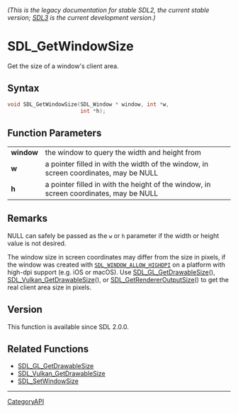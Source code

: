 ###### (This is the legacy documentation for stable SDL2, the current stable version; [SDL3](https://wiki.libsdl.org/SDL3/) is the current development version.)
# SDL_GetWindowSize

Get the size of a window's client area.

## Syntax

```c
void SDL_GetWindowSize(SDL_Window * window, int *w,
                       int *h);

```

## Function Parameters

|                |                                                                                       |
| -------------- | ------------------------------------------------------------------------------------- |
| **window**     | the window to query the width and height from                                         |
| **w**          | a pointer filled in with the width of the window, in screen coordinates, may be NULL  |
| **h**          | a pointer filled in with the height of the window, in screen coordinates, may be NULL |

## Remarks

NULL can safely be passed as the `w` or `h` parameter if the width or
height value is not desired.

The window size in screen coordinates may differ from the size in pixels,
if the window was created with
[`SDL_WINDOW_ALLOW_HIGHDPI`](SDL_WINDOW_ALLOW_HIGHDPI) on a platform with
high-dpi support (e.g. iOS or macOS). Use
[SDL_GL_GetDrawableSize](SDL_GL_GetDrawableSize.md)(),
[SDL_Vulkan_GetDrawableSize](SDL_Vulkan_GetDrawableSize.md)(), or
[SDL_GetRendererOutputSize](SDL_GetRendererOutputSize.md)() to get the real
client area size in pixels.

## Version

This function is available since SDL 2.0.0.

## Related Functions

* [SDL_GL_GetDrawableSize](SDL_GL_GetDrawableSize.md)
* [SDL_Vulkan_GetDrawableSize](SDL_Vulkan_GetDrawableSize.md)
* [SDL_SetWindowSize](SDL_SetWindowSize.md)

----
[CategoryAPI](CategoryAPI.md)
